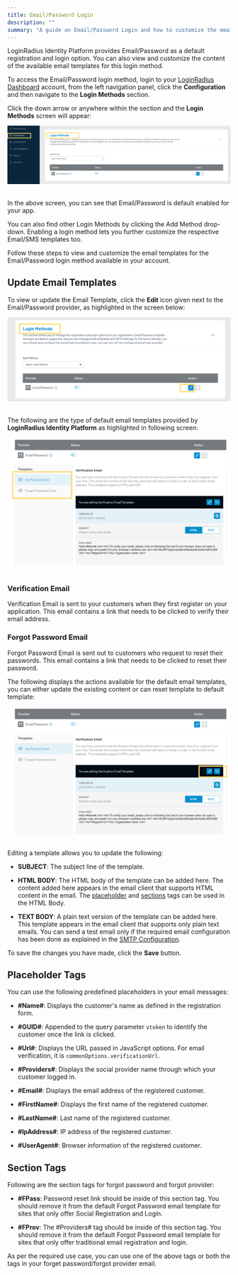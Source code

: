 ```yaml
---
title: Email/Password Login
description: ""
summary: "A guide on Email/Password Login and how to customize the email templates available in your account."
---
```


LoginRadius Identity Platform provides Email/Password as a default registration and login option. You can also view and customize the content of the available email templates for this login method. 


To access the Email/Password login method, login to your [LoginRadius Dashboard](https://dashboard.loginradius.com/dashboard) account, from the left navigation panel, click the **Configuration** and then navigate to the **Login Methods** section. 

Click the down arrow or anywhere within the section and the **Login Methods** screen will appear:

<div style="text-align:center">
  <img src="../assets/howto/implement-social-login/login-methods.png" alt="Login Methods" />
</div>
<br/>


In the above screen, you can see that Email/Password is default enabled for your app. 

You can also find other Login Methods by clicking the Add Method drop-down. Enabling a login method lets you further customize the respective Email/SMS templates too. 

Follow these steps to view and customize the email templates for the Email/Password login method available in your account.

## Update Email Templates

To view or update the Email Template, click the **Edit** icon given next to the Email/Password provider, as highlighted in the screen below:

<div style="text-align:center">
  <img src="../assets/howto/manage-email-password-login/edit-login.png" alt="login_methods" />
</div>
<br/>

The following are the type of default email templates provided by **LoginRadius Identity Platform** as highlighted in following screen:

<div style="text-align:center">
  <img src="../assets/howto/manage-email-password-login/email-template.png" alt="Email Templates" />
</div>
<br/>

### Verification Email

Verification Email is sent to your customers when they first register on your application. This email contains a link that needs to be clicked to verify their email address.

### Forgot Password Email
 
Forgot Password Email is sent out to customers who request to reset their passwords. This email contains a link that needs to be clicked to reset their password.


The following displays the actions available for the default email templates, you can either update the existing content or can reset template to default template:

<div style="text-align:center">
  <img src="../assets/howto/manage-email-password-login/edit-template-content.png" alt="Email Templates" />
</div>
<br/>

Editing a template allows you to update the following:

 - **SUBJECT**: The subject line of the template.

 - **HTML BODY**: The HTML body of the template can be added here. The content added here appears in the email client that supports HTML content in the email. The [placeholder](#placeholder-tags) and [sections](#section-tags) tags can be used in the HTML Body.
 

 - **TEXT BODY**: A plain text version of the template can be added here. This template appears in the email client that supports only plain text emails. You can send a test email only if the required email configuration has been done as explained in the [SMTP Configuration](/howto/manage-communication-settings/).

To save the changes you have made, click the **Save** button.

## Placeholder Tags

  You  can use the following predefined placeholders in your email messages:

  - **#Name#**: Displays the customer's name as defined in the registration form.
  - **#GUID#**: Appended to the query parameter `vtoken` to identify the customer once the link is clicked.
  - **#Url#**: Displays the URL passed in JavaScript options. For email verification, it is `commonOptions.verificationUrl`.

  - **#Providers#**: Displays the social provider name through which your customer logged in.
  - **#Email#**: Displays the email address of the registered customer.
  - **#FirstName#**: Displays the first name of the registered customer.
  - **#LastName#**: Last name of the registered customer.
  - **#IpAddress#**: IP address of the registered customer.
  - **#UserAgent#**: Browser information of the registered customer.

## Section Tags

Following are the section tags for forgot password and forgot provider:

 - **#FPass**: Password reset link should be inside of this section tag. You should remove it from the default Forgot Password email template for sites that only offer Social Registration and Login.

 - **#FProv**: The #Providers# tag should be inside of this section tag. You should remove it from the default Forgot Password email template for sites that only offer traditional email registration and login.

As per the required use case, you can use one of the above tags or both the tags in your forget password/forgot provider email.